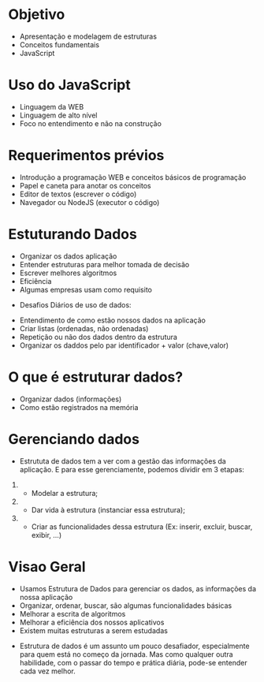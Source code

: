 # Objetivo
- Apresentação e modelagem de estruturas
- Conceitos fundamentais
- JavaScript

# Uso do JavaScript
- Linguagem da WEB
- Linguagem de alto nível
- Foco no entendimento e não na construção

# Requerimentos prévios
- Introdução a programação WEB e conceitos básicos de programação
- Papel e caneta para anotar os conceitos
- Editor de textos (escrever o código)
- Navegador ou NodeJS (executor o código)

# Estuturando Dados
- Organizar os dados aplicação
- Entender estruturas para melhor tomada de decisão
- Escrever melhores algoritmos
- Eficiência
- Algumas empresas usam como requisito
* Desafios Diários de uso de dados:
- Entendimento de como estão nossos dados na aplicação
- Criar listas (ordenadas, não ordenadas)
- Repetição ou não dos dados dentro da estrutura
- Organizar os daddos pelo par identificador + valor (chave,valor)

# O que é estruturar dados?
- Organizar dados (informações)
- Como estão registrados na memória

# Gerenciando dados
* Estrututa de dados tem a ver com a gestão das informações  da aplicação. E para esse gerenciamente, podemos dividir em 3 etapas:
1) - Modelar a estrutura;
2) - Dar vida à estrutura (instanciar essa estrutura);
3) - Criar as funcionalidades dessa estrutura (Ex: inserir, excluir, buscar, exibir, ...)

# Visao Geral
- Usamos Estrutura de Dados para gerenciar os dados, as informações da nossa aplicação
- Organizar, ordenar, buscar, são algumas funcionalidades básicas
- Melhorar a escrita de algoritmos
- Melhorar a eficiência dos nossos aplicativos
- Existem muitas estruturas a serem estudadas

* Estrutura de dados é um assunto um pouco desafiador, especialmente para quem está no começo da jornada. Mas como qualquer outra habilidade, com o passar do tempo e prática diária, pode-se entender cada vez melhor.